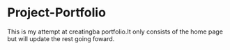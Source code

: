 # Project-Portfolio
This is my attempt at creatingba portfolio.It only consists of the home page but will update the rest going foward. 
